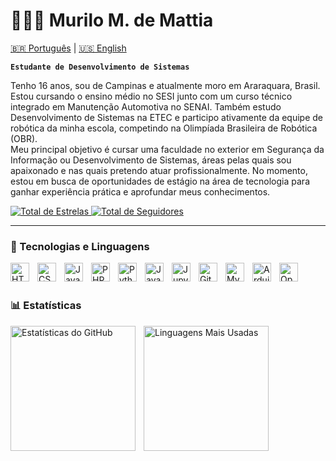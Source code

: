 # 👩🏻‍💻 Murilo M. de Mattia

[🇧🇷 Português](./README.pt.md) | [🇺🇸 English](./README.md)

**`Estudante de Desenvolvimento de Sistemas`**

Tenho 16 anos, sou de Campinas e atualmente moro em Araraquara, Brasil. Estou cursando o ensino médio no SESI junto com um curso técnico integrado em Manutenção Automotiva no SENAI. Também estudo Desenvolvimento de Sistemas na ETEC e participo ativamente da equipe de robótica da minha escola, competindo na Olimpíada Brasileira de Robótica (OBR).  
Meu principal objetivo é cursar uma faculdade no exterior em Segurança da Informação ou Desenvolvimento de Sistemas, áreas pelas quais sou apaixonado e nas quais pretendo atuar profissionalmente. No momento, estou em busca de oportunidades de estágio na área de tecnologia para ganhar experiência prática e aprofundar meus conhecimentos.

<p align="left">
    <a href="https://github.com/felipemmattia?tab=repositories&sort=stargazers">
        <img 
            alt="Total de Estrelas" 
            title="Total de Estrelas no GitHub" 
            src="https://custom-icon-badges.demolab.com/github/stars/felipemmattia?color=7a7a7a&style=for-the-badge&labelColor=3b3b3b&logo=star&label=Estrelas"
        />
    </a>
    <a href="https://github.com/felipemmattia?tab=followers">
        <img 
            alt="Total de Seguidores" 
            title="Total de Seguidores no GitHub" 
            src="https://custom-icon-badges.demolab.com/github/followers/felipemmattia?color=7a7a7a&labelColor=3b3b3b&style=for-the-badge&logo=github&label=Seguidores&logoColor=white"
        />
    </a>
</p>

---

### 🤖 Tecnologias e Linguagens

<img align="left" alt="HTML" title="HTML" width="30px" style="padding-right: 10px;" src="https://cdn.jsdelivr.net/gh/devicons/devicon@latest/icons/html5/html5-original.svg"/>
<img align="left" alt="CSS" title="CSS" width="30px" style="padding-right: 10px;" src="https://cdn.jsdelivr.net/gh/devicons/devicon@latest/icons/css3/css3-original.svg"/>
<img align="left" alt="JavaScript" title="JavaScript" width="30px" style="padding-right: 10px;" src="https://cdn.jsdelivr.net/gh/devicons/devicon@latest/icons/javascript/javascript-original.svg"/>
<img align="left" alt="PHP" title="PHP" width="30px" style="padding-right: 10px;" src="https://cdn.jsdelivr.net/gh/devicons/devicon@latest/icons/php/php-original.svg"/>
<img align="left" alt="Python" title="Python" width="30px" style="padding-right: 10px;" src="https://cdn.jsdelivr.net/gh/devicons/devicon@latest/icons/python/python-original.svg"/>
<img align="left" alt="Java" title="Java" width="30px" style="padding-right: 10px;" src="https://cdn.jsdelivr.net/gh/devicons/devicon@latest/icons/java/java-original.svg"/>
<img align="left" alt="Jupyter" title="Jupyter" width="30px" style="padding-right: 10px;" src="https://cdn.jsdelivr.net/gh/devicons/devicon@latest/icons/jupyter/jupyter-original.svg"/>
<img align="left" alt="Git" title="Git" width="30px" style="padding-right: 10px;" src="https://cdn.jsdelivr.net/gh/devicons/devicon@latest/icons/git/git-original.svg"/>
<img align="left" alt="Mysql" title="Mysql" width="30px" style="padding-right: 10px;" src="https://cdn.jsdelivr.net/gh/devicons/devicon@latest/icons/mysql/mysql-original.svg"/>
<img align="left" alt="Arduino" title="Arduino" width="30px" style="padding-right: 10px;" src="https://cdn.jsdelivr.net/gh/devicons/devicon@latest/icons/arduino/arduino-original.svg"/>
<img align="left" alt="Opencv" title="Opencv" width="30px" style="padding-right: 10px;" src="https://cdn.jsdelivr.net/gh/devicons/devicon@latest/icons/opencv/opencv-original.svg"/>

<br/>
<br/>

### 📊 Estatísticas

<p>
  <img 
    align="left" 
    alt="Estatísticas do GitHub" 
    height="200" 
    style="padding-right: 10px;" 
    src="https://github-readme-stats.vercel.app/api?username=Quasaralt1&show_icons=true&theme=dark&include_all_commits=true&locale=pt-br" 
  />

  <img 
    align="left" 
    alt="Linguagens Mais Usadas" 
    height="200" 
    src="https://github-readme-stats.vercel.app/api/top-langs/?username=felipemmattia&theme=dark&layout=compact&custom_title=Tecnologias&langs_count=5&locale=pt-br" 
  />
</p>
